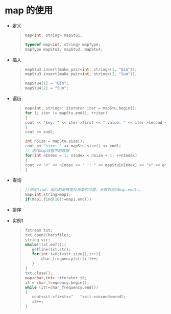 # map 的使用

+ 定义

  >```c++
  >map<int, string> mapStu1;
  >```
  >
  >```c++
  >typedef map<int, string> mapType;
  >mapType mapStu2, mapStu3, mapStu4;
  >```

+ 插入

  > ```c++
  > mapStu3.insert(make_pair<int, string>(1, "Qin"));
  > mapStu3.insert(make_pair<int, string>(2, "Sun"));
  > ```
  >
  > ```c++
  > mapStu4[1] = "Qin";
  > mapStu4[2] = "Sun";
  > ```
  
+ 遍历

  > ```c++
  > map<int, string>::iterator iter = mapStu.begin();
  > for (; iter != mapStu.end(); ++iter)
  > {
  > cout << "key: " << iter->first << " value: " << iter->second << endl;
  > }
  > cout << endl;
  > ```
  >
  > ```c++
  > int nSize = mapStu.size();
  > cout << "size: " << mapStu.size() << endl;
  > // 迭代map容器中的数据
  > for(int nIndex = 1; nIndex < nSize + 1; ++nIndex)
  > {
  > cout << "<" << nIndex << " :: " << mapStu[nIndex] << ">" << endl;
  > }
  > ```
  
+ 查询

  > ```c++
  > //使用find，返回的是被查找元素的位置，没有则返回map.end()。
  > map<int,string>map1;
  > if(map1.find(10)!=map1.end())
  > ```

+ 排序

+ 实例1

  >```c++
  >fstream txt;
  >txt.open(Charsfile);
  >string str;
  >while(!txt.eof()){
  >    getline(txt,str);
  >    for(int i=0;i<str.size();i++){
  >        char_frequency[str[i]]++;
  >    }
  >}
  >txt.close();
  >map<char,int>::iterator it;
  >it = char_frequency.begin();
  >while (it!=char_frequency.end())
  >{
  >    cout<<it->first<<"   "<<it->second<<endl;
  >    it++;
  >}
  >```

